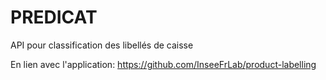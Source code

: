 # PREDICAT
API pour classification des libellés de caisse

En lien avec l'application: https://github.com/InseeFrLab/product-labelling
